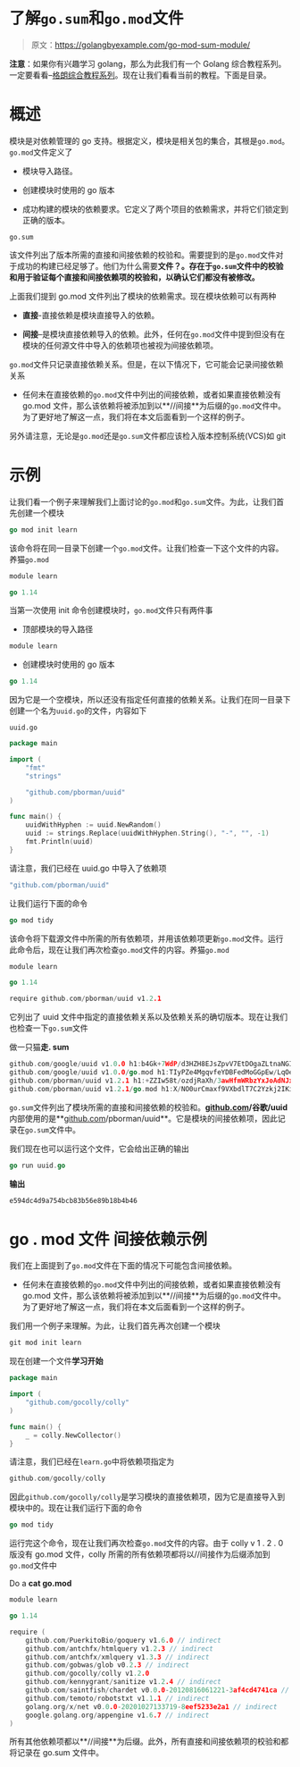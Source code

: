 # 了解`go.sum`和`go.mod`文件

> 原文：<https://golangbyexample.com/go-mod-sum-module/>

**注意**：如果你有兴趣学习 golang，那么为此我们有一个 Golang 综合教程系列。一定要看看–[格朗综合教程系列](https://golangbyexample.com/golang-comprehensive-tutorial/)。现在让我们看看当前的教程。下面是目录。

# **概述**

模块是对依赖管理的 go 支持。根据定义，模块是相关包的集合，其根是`go.mod`。`go.mod`文件定义了

*   模块导入路径。

*   创建模块时使用的 go 版本

*   成功构建的模块的依赖要求。它定义了两个项目的依赖需求，并将它们锁定到正确的版本。

`go.sum`

该文件列出了版本所需的直接和间接依赖的校验和。需要提到的是`go.mod`文件对于成功的构建已经足够了。他们为什么需要**文件？。存在于`go.sum`文件中的校验和用于验证每个直接和间接依赖项的校验和，以确认它们都没有被修改。**

上面我们提到 go.mod 文件列出了模块的依赖需求。现在模块依赖可以有两种

*   **直接**-直接依赖是模块直接导入的依赖。

*   **间接**–是模块直接依赖导入的依赖。此外，任何在`go.mod`文件中提到但没有在模块的任何源文件中导入的依赖项也被视为间接依赖项。

`go.mod`文件只记录直接依赖关系。但是，在以下情况下，它可能会记录间接依赖关系

*   任何未在直接依赖的`go.mod`文件中列出的间接依赖，或者如果直接依赖没有 go.mod 文件，那么该依赖将被添加到以**//间接**为后缀的`go.mod`文件中。为了更好地了解这一点，我们将在本文后面看到一个这样的例子。

另外请注意，无论是`go.mod`还是`go.sum`文件都应该检入版本控制系统(VCS)如 git

# **示例**

让我们看一个例子来理解我们上面讨论的`go.mod`和`go.sum`文件。为此，让我们首先创建一个模块

```go
go mod init learn
```

该命令将在同一目录下创建一个`go.mod`文件。让我们检查一下这个文件的内容。养猫`go.mod`

```go
module learn

go 1.14
```

当第一次使用 init 命令创建模块时，`go.mod`文件只有两件事

*   顶部模块的导入路径

```go
module learn
```

*   创建模块时使用的 go 版本

```go
go 1.14
```

因为它是一个空模块，所以还没有指定任何直接的依赖关系。让我们在同一目录下创建一个名为`uuid.go`的文件，内容如下

`uuid.go`

```go
package main

import (
	"fmt"
	"strings"

	"github.com/pborman/uuid"
)

func main() {
	uuidWithHyphen := uuid.NewRandom()
	uuid := strings.Replace(uuidWithHyphen.String(), "-", "", -1)
	fmt.Println(uuid)
}
```

请注意，我们已经在 uuid.go 中导入了依赖项

```go
"github.com/pborman/uuid"
```

让我们运行下面的命令

```go
go mod tidy
```

该命令将下载源文件中所需的所有依赖项，并用该依赖项更新`go.mod`文件。运行此命令后，现在让我们再次检查`go.mod`文件的内容。养猫`go.mod`

```go
module learn

go 1.14

require github.com/pborman/uuid v1.2.1
```

它列出了 uuid 文件中指定的直接依赖关系以及依赖关系的确切版本。现在让我们也检查一下`go.sum`文件

做一只猫**走. sum**

```go
github.com/google/uuid v1.0.0 h1:b4Gk+7WdP/d3HZH8EJsZpvV7EtDOgaZLtnaNGIu1adA=
github.com/google/uuid v1.0.0/go.mod h1:TIyPZe4MgqvfeYDBFedMoGGpEw/LqOeaOT+nhxU+yHo=
github.com/pborman/uuid v1.2.1 h1:+ZZIw58t/ozdjRaXh/3awHfmWRbzYxJoAdNJxe/3pvw=
github.com/pborman/uuid v1.2.1/go.mod h1:X/NO0urCmaxf9VXbdlT7C2Yzkj2IKimNn4k+gtPdI/k=
```

`go.sum`文件列出了模块所需的直接和间接依赖的校验和。**[github.com](http://github.com)/谷歌/uuid** 内部使用的是**[github.com](http://github.com)/pborman/uuid**。它是模块的间接依赖项，因此记录在`go.sum`文件中。

我们现在也可以运行这个文件，它会给出正确的输出

```go
go run uuid.go
```

**输出**

```go
e594dc4d9a754bcb83b56e89b18b4b46
```

# **go . mod 文件** 间接依赖示例

我们在上面提到了`go.mod`文件在下面的情况下可能包含间接依赖。

*   任何未在直接依赖的`go.mod`文件中列出的间接依赖，或者如果直接依赖没有 go.mod 文件，那么该依赖将被添加到以**//间接**为后缀的`go.mod`文件中。为了更好地了解这一点，我们将在本文后面看到一个这样的例子。

我们用一个例子来理解。为此，让我们首先再次创建一个模块

```go
git mod init learn
```

现在创建一个文件**学习开始**

```go
package main

import (
	"github.com/gocolly/colly"
)

func main() {
	_ = colly.NewCollector()
}
```

请注意，我们已经在`learn.go`中将依赖项指定为

```go
github.com/gocolly/colly
```

因此`github.com/gocolly/colly`是学习模块的直接依赖项，因为它是直接导入到模块中的。现在让我们运行下面的命令

```go
go mod tidy
```

运行完这个命令，现在让我们再次检查`go.mod`文件的内容。由于 colly v 1 . 2 . 0 版没有 go.mod 文件，colly 所需的所有依赖项都将以//间接作为后缀添加到`go.mod`文件中

Do a **cat go.mod**

```go
module learn

go 1.14

require (
	github.com/PuerkitoBio/goquery v1.6.0 // indirect
	github.com/antchfx/htmlquery v1.2.3 // indirect
	github.com/antchfx/xmlquery v1.3.3 // indirect
	github.com/gobwas/glob v0.2.3 // indirect
	github.com/gocolly/colly v1.2.0
	github.com/kennygrant/sanitize v1.2.4 // indirect
	github.com/saintfish/chardet v0.0.0-20120816061221-3af4cd4741ca // indirect
	github.com/temoto/robotstxt v1.1.1 // indirect
	golang.org/x/net v0.0.0-20201027133719-8eef5233e2a1 // indirect
	google.golang.org/appengine v1.6.7 // indirect
)
```

所有其他依赖项都以**//间接**为后缀。此外，所有直接和间接依赖项的校验和都将记录在 go.sum 文件中。